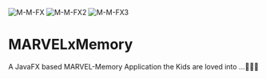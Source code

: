 
![M-M-FX](https://user-images.githubusercontent.com/83019866/119243515-b8b7a200-bb67-11eb-8d7c-47582ab09be7.png)
![M-M-FX2](https://user-images.githubusercontent.com/83019866/119243516-ba816580-bb67-11eb-9392-23fa1378868b.png)
![M-M-FX3](https://user-images.githubusercontent.com/83019866/119243518-bc4b2900-bb67-11eb-9805-7eaf81955d10.png)
# MARVELxMemory
A JavaFX based MARVEL-Memory Application the Kids are loved into ...🦸🏼‍♂️
